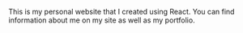 This is my personal website that I created using React. You can find information about me on my site as well as my portfolio.